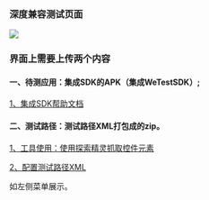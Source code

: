### 深度兼容测试页面
![](//mccdn.qcloud.com/static/img/5d813fe61171c637b4ac29fe3e5756ae/image.png)
### 界面上需要上传两个内容
#### 一、待测应用：集成SDK的APK（集成WeTestSDK）;
[1、集成SDK帮助文档](http://www.qcloud.com/doc/product/369/%E9%9B%86%E6%88%90SDK)

#### 二、测试路径：测试路径XML打包成的zip。
[1、工具使用：使用探索精灵抓取控件元素](http://www.qcloud.com/doc/product/369/%E7%B2%BE%E7%81%B5%E6%8E%A2%E7%B4%A2)

[2、配置测试路径XML](http://www.qcloud.com/doc/product/369/%E6%B5%8B%E8%AF%95%E8%B7%AF%E5%BE%84%E9%85%8D%E7%BD%AE)

如左侧菜单展示。

